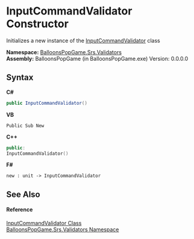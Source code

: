 # InputCommandValidator Constructor 
 

Initializes a new instance of the <a href="d6295ab1-eed3-bb91-6639-2eb9345bc595">InputCommandValidator</a> class

**Namespace:**&nbsp;<a href="2a9eaa8d-3a73-6bb4-542e-2688cc327a35">BalloonsPopGame.Srs.Validators</a><br />**Assembly:**&nbsp;BalloonsPopGame (in BalloonsPopGame.exe) Version: 0.0.0.0

## Syntax

**C#**<br />
``` C#
public InputCommandValidator()
```

**VB**<br />
``` VB
Public Sub New
```

**C++**<br />
``` C++
public:
InputCommandValidator()
```

**F#**<br />
``` F#
new : unit -> InputCommandValidator
```


## See Also


#### Reference
<a href="d6295ab1-eed3-bb91-6639-2eb9345bc595">InputCommandValidator Class</a><br /><a href="2a9eaa8d-3a73-6bb4-542e-2688cc327a35">BalloonsPopGame.Srs.Validators Namespace</a><br />
